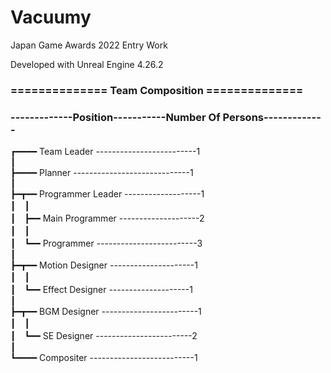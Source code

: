 # Vacuumy

Japan Game Awards 2022 Entry Work

Developed with Unreal Engine 4.26.2

### ============== Team Composition ==============

### -------------Position-----------Number Of Persons-------------
      
┏━━━━ Team Leader -------------------------1<br>
┃<br>
┣━━━━ Planner -----------------------------1<br>
┃<br>
┣━┳━━ Programmer Leader -------------------1<br>
┃　┃<br>
┃　┣━━ Main Programmer --------------------2<br>
┃　┃<br>
┃　┗━━ Programmer -------------------------3<br>
┃<br>
┣━┳━━ Motion Designer ---------------------1<br>
┃　┃<br>
┃　┗━━ Effect Designer --------------------1<br>
┃<br>
┣━┳━━ BGM Designer ------------------------1<br>
┃　┃<br>
┃　┗━━ SE Designer ------------------------2<br>
┃<br>
┗━━━━ Compositer --------------------------1<br>
